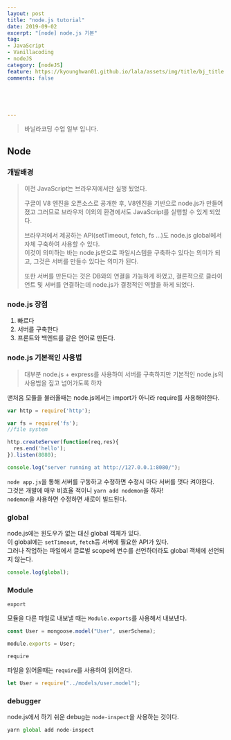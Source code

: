 ```yaml
---
layout: post
title: "node.js tutorial"
date: 2019-09-02
excerpt: "[node] node.js 기본"
tag:
- JavaScript
- Vanillacoding
- nodeJS
category: [nodeJS] 
feature: https://kyounghwan01.github.io/lala/assets/img/title/bj_title.jpg
comments: false





---
```


> 바닐라코딩 수업 일부 입니다.

## Node

### 개발배경

> 이전 JavaScript는 브라우저에서만 실행 됬었다.<br>
>
> 구글이 V8 엔진을 오픈소스로 공개한 후, V8엔진을 기반으로 node.js가 만들어졌고 그러므로 브라우저 이외의 환경에서도 JavaScript를 실행할 수 있게 되었다.
>
> 브라우저에서 제공하는 API(setTimeout, fetch, fs ...)도 node.js global에서 자체 구축하여 사용할 수 있다.<br>
> 이것이 의미하는 바는 node.js만으로 파일시스템을 구축하수 있다는 의미가 되고, 그것은 서버를 만들수 있다는 의미가 된다.<br>
>
> 또한 서버를 만든다는 것은 DB와의 연결을 가능하게 하였고, 
> 결론적으로 클라이언트 및 서버를 연결하는데 node.js가 결정적인 역할을 하게 되었다.

### node.js 장점

1. 빠르다
2. 서버를 구축한다
3. 프론트와 백엔드를 같은 언어로 만든다.



### node.js 기본적인 사용법

> 대부분 node.js + express를 사용하여 서버를 구축하지만 기본적인 node.js의 사용법을 짚고 넘어가도록 하자

맨처음 모듈을 불러올때는 node.js에서는 import가 아니라 require를 사용해야한다.<br>

```js
var http = require('http');

var fs = require('fs');
//file system

http.createServer(function(req,res){
  res.end('hello');
}).listen(8080);

console.log("server running at http://127.0.0.1:8080/");
```

`node app.js`을 통해 서버를 구동하고 수정하면 수정시 마다 서버를 껏다 켜야한다.<br>
그것은 개발에 매우 비효율 적이니 `yarn add nodemon`을 하자!<br>
`nodemon`을 사용하면 수정하면 새로이 빌드된다.<br>

### global

node.js에는 윈도우가 없는 대신 global 객체가 있다.<br>
이 global에는 `setTimeout`, `fetch`등 서버에 필요한 API가 있다.<br>
그러나 작업하는 파일에서 글로벌 scope에 변수를 선언하더라도 global 객체에 선언되지 않는다.

```js
console.log(global);
```



### Module

`export` <br>

모듈을 다른 파일로 내보낼 때는 `Module.exports`를 사용해서 내보낸다.

```js
const User = mongoose.model("User", userSchema);

module.exports = User;
```

`require`<br>

파일을 읽어올때는 `require`를 사용하여 읽어온다.

```js
let User = require("../models/user.model");
```



### debugger

node.js에서 하기 쉬운 debug는 `node-inspect`을 사용하는 것이다.

```js
yarn global add node-inspect
```



